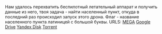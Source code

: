 Нам удалось перехватить беспилотный летательный аппарат и получить данные из него, твоя задача - найти населенный пункт, откуда в последний раз происходил запуск этого дрона. Флаг - название населенного пункта латиницей с большой буквы.
URLS:
[MEGA](https://mega.nz/file/erpxRIIb#0YXut2ZN26ybLCn_LVutBXk_4yQSYHQ6vLe7JCBjqzY)
[Google Drive](https://drive.google.com/file/d/1guSb1xYhBJqHosvACePygdAy4e4QUFs-/view?usp=sharing)
[Yandex Disk](https://disk.yandex.ru/d/ATkt0XeUoIXjZA)
[Torrent](public/drone.E01.torrent)
